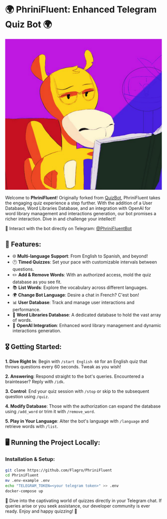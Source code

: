 # 🌍 PhriniFluent: Enhanced Telegram Quiz Bot 🌍

![PhriniFluent Logo](logo.png)

Welcome to **PhriniFluent**! Originally forked from [QuizBot](https://github.com/SWel1a/QuizBot), PhriniFluent takes the engaging quiz experience a step further. With the addition of a User Database, Word Libraries Database, and an integration with OpenAI for word library management and interactions generation, our bot promises a richer interaction. Dive in and challenge your intellect!

🔗 Interact with the bot directly on Telegram: [@PhriniFluentBot](https://t.me/PhriniFluentBot)

## 🚀 Features:

- 🌐 **Multi-language Support**: From English to Spanish, and beyond!
- 🕐 **Timed Quizzes**: Set your pace with customizable intervals between questions.
- ✏️ **Add & Remove Words**: With an authorized access, mold the quiz database as you see fit.
- 📚 **List Words**: Explore the vocabulary across different languages.
- 🌍 **Change Bot Language**: Desire a chat in French? C'est bon!
- 📊 **User Database**: Track and manage user interactions and performance.
- 📖 **Word Libraries Database**: A dedicated database to hold the vast array of words.
- 🤖 **OpenAI Integration**: Enhanced word library management and dynamic interactions generation.

## 🎖 Getting Started:

**1. Dive Right In**:
Begin with `/start English 60` for an English quiz that throws questions every 60 seconds. Tweak as you wish!

**2. Answering**: 
Respond straight to the bot's queries. Encountered a brainteaser? Reply with `/idk`.

**3. Control**:
End your quiz session with `/stop` or skip to the subsequent question using `/quiz`.

**4. Modify Database**:
Those with the authorization can expand the database using `/add_word` or trim it with `/remove_word`.

**5. Play in Your Language**:
Alter the bot's language with `/language` and retrieve words with `/list`.

## 🖥️ Running the Project Locally:

### Installation & Setup:

```bash
git clone https://github.com/Flagro/PhriniFluent
cd PhriniFluent
mv .env-example .env
echo "TELEGRAM_TOKEN=<your telegram token>" >> .env
docker-compose up
```

🎉 Dive into the captivating world of quizzes directly in your Telegram chat. If queries arise or you seek assistance, our developer community is ever ready. Enjoy and happy quizzing! 🎉
